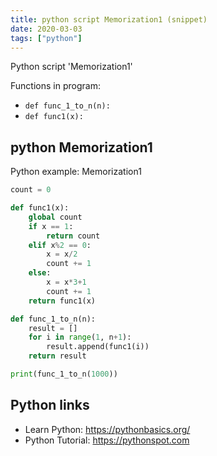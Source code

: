 ```yaml
---
title: python script Memorization1 (snippet)
date: 2020-03-03
tags: ["python"]
---
```

Python script 'Memorization1'

Functions in program: 
* `def func_1_to_n(n):`
* `def func1(x):`

## python Memorization1

Python example: Memorization1

```python
count = 0

def func1(x):
    global count
    if x == 1:
        return count
    elif x%2 == 0:
        x = x/2
        count += 1
    else:
        x = x*3+1
        count += 1
    return func1(x)

def func_1_to_n(n):
    result = []
    for i in range(1, n+1):
        result.append(func1(i))
    return result

print(func_1_to_n(1000))

```

## Python links

- Learn Python: https://pythonbasics.org/
- Python Tutorial: https://pythonspot.com
